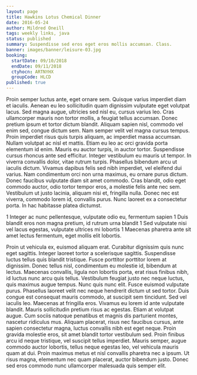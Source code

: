 ```yaml
---
layout: page
title: Hawkins Lotus Chemical Dinner
date: 2016-05-24
author: Mildred Oneill
tags: weekly links, java
status: published
summary: Suspendisse sed eros eget eros mollis accumsan. Class.
banner: images/banner/leisure-03.jpg
booking:
  startDate: 09/10/2018
  endDate: 09/11/2018
  ctyhocn: ARTNYHX
  groupCode: HLCD
published: true
---
```

Proin semper luctus ante, eget ornare sem. Quisque varius imperdiet diam et iaculis. Aenean eu leo sollicitudin quam dignissim vulputate eget volutpat lacus. Sed magna augue, ultricies sed nisl eu, cursus varius leo. Cras ullamcorper mauris non tortor mollis, a feugiat tellus accumsan. Donec pretium ipsum et tortor dictum blandit. Aliquam sapien nisl, commodo vel enim sed, congue dictum sem. Nam semper velit vel magna cursus tempus. Proin imperdiet risus quis turpis aliquam, ac imperdiet massa accumsan. Nullam volutpat ac nisl et mattis.
Etiam eu leo ac orci gravida porta elementum id enim. Mauris eu auctor turpis, in auctor tortor. Suspendisse cursus rhoncus ante sed efficitur. Integer vestibulum eu mauris ut tempor. In viverra convallis dolor, vitae rutrum turpis. Phasellus bibendum arcu ut iaculis dictum. Vivamus dapibus felis sed nibh imperdiet, vel eleifend dui varius. Nam condimentum orci non urna maximus, eu ornare purus dictum. Donec faucibus vulputate diam sit amet commodo. Cras blandit, odio eget commodo auctor, odio tortor tempor eros, a molestie felis ante nec sem. Vestibulum ut justo lacinia, aliquam nisi et, fringilla nulla. Donec nec est viverra, commodo lorem id, convallis purus. Nunc laoreet ex a consectetur porta. In hac habitasse platea dictumst.

1 Integer ac nunc pellentesque, vulputate odio eu, fermentum sapien
1 Duis blandit eros non magna pretium, id rutrum urna blandit
1 Sed vulputate nisi vel lacus egestas, vulputate ultrices mi lobortis
1 Maecenas pharetra ante sit amet lectus fermentum, eget mollis elit lobortis.

Proin ut vehicula ex, euismod aliquam erat. Curabitur dignissim quis nunc eget sagittis. Integer laoreet tortor a scelerisque sagittis. Suspendisse luctus tellus quis blandit tristique. Fusce porttitor porttitor lorem at dignissim. Donec tellus nisl, condimentum eu molestie id, bibendum at lectus. Maecenas convallis, ligula non lobortis porta, erat risus finibus nibh, id luctus nunc arcu quis tellus. Vestibulum feugiat justo nec neque luctus, quis maximus augue tempus. Nunc quis nunc elit. Fusce euismod vulputate purus.
Phasellus laoreet velit nec neque hendrerit dictum ut sed tortor. Duis congue est consequat mauris commodo, at suscipit sem tincidunt. Sed vel iaculis leo. Maecenas at fringilla eros. Vivamus eu lorem id ante vulputate blandit. Mauris sollicitudin pretium risus ac egestas. Etiam at volutpat augue. Cum sociis natoque penatibus et magnis dis parturient montes, nascetur ridiculus mus. Aliquam placerat, risus nec faucibus cursus, ante sapien consectetur magna, luctus convallis nibh est eget neque. Proin gravida molestie eros, sit amet blandit tortor vestibulum sed. Proin finibus arcu id neque tristique, vel suscipit tellus imperdiet. Mauris semper, augue commodo auctor lobortis, tellus neque egestas leo, vel vehicula mauris quam at dui. Proin maximus metus et nisl convallis pharetra nec a ipsum. Ut risus magna, elementum nec quam placerat, auctor bibendum justo. Donec sed eros commodo nunc ullamcorper malesuada quis semper elit.
